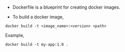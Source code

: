 * Dockerfile is a blueprint for creating docker images.

* To build a docker image,
```
docker build -t <image_name>:<version> <path>
```
Example,
```
docker build -t my-app:1.0 .
```

